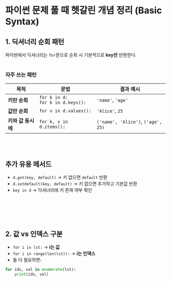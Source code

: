 # 파이썬 문제 풀 때 헷갈린 개념 정리 (Basic Syntax)

## 1. 딕셔너리 순회 패턴
파이썬에서 딕셔너리는 `for`문으로 순회 시 기본적으로 **key만** 반환한다.
<br></br>
### 자주 쓰는 패턴

| 목적              | 문법                        | 결과 예시                |
|-------------------|-----------------------------|--------------------------|
| **키만 순회**       | `for k in d:`<br>`for k in d.keys():` | `'name'`, `'age'`        |
| **값만 순회**       | `for v in d.values():`      | `'Alice'`, `25`          |
| **키와 값 동시에**   | `for k, v in d.items():`    | `('name', 'Alice')`, `('age', 25)` |

<br></br>

## 추가 유용 메서드
- `d.get(key, default)` → 키 없으면 `default` 반환
- `d.setdefault(key, default)` → 키 없으면 추가하고 기본값 반환
- `key in d` → 딕셔너리에 키 존재 여부 확인

<br></br>
<br></br>

## 2. 값 vs 인덱스 구분
- `for i in lst:` → **i는 값**
- `for i in range(len(lst)):` → **i는 인덱스**
- 둘 다 필요하면:
```python
for idx, val in enumerate(lst):
    print(idx, val)
```
